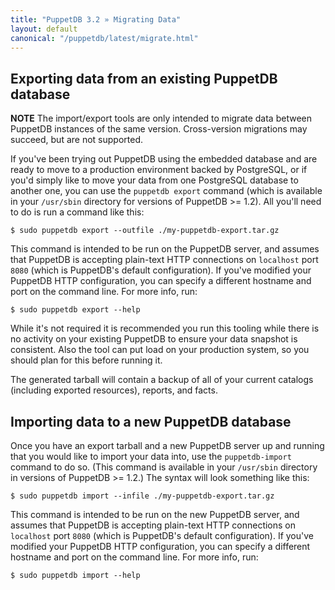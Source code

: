 ```yaml
---
title: "PuppetDB 3.2 » Migrating Data"
layout: default
canonical: "/puppetdb/latest/migrate.html"
---
```


Exporting data from an existing PuppetDB database
------

**NOTE** The import/export tools are only intended to migrate data between PuppetDB instances of the same version. Cross-version migrations may succeed, but are not supported.

If you've been trying out PuppetDB using the embedded database and are ready to move to a production environment backed by PostgreSQL, or if you'd simply like to move your data from one PostgreSQL database to another one, you can use the `puppetdb export` command (which is available in your `/usr/sbin` directory for versions of PuppetDB >= 1.2).  All you'll need to do is run a command like this:

    $ sudo puppetdb export --outfile ./my-puppetdb-export.tar.gz

This command is intended to be run on the PuppetDB server, and assumes that PuppetDB is accepting plain-text HTTP connections on `localhost` port `8080` (which is PuppetDB's default configuration). If you've modified your PuppetDB HTTP configuration, you can specify a different hostname and port on the command line.  For more info, run:

    $ sudo puppetdb export --help

While it's not required it is recommended you run this tooling while there is no activity on your existing PuppetDB to ensure your data snapshot is consistent. Also the tool can put load on your production system, so you should plan for this before running it.

The generated tarball will contain a backup of all of your current catalogs (including exported resources), reports, and facts.

Importing data to a new PuppetDB database
------

Once you have an export tarball and a new PuppetDB server up and running that you would like to import your data into, use the `puppetdb-import` command to do so.  (This command is available in your `/usr/sbin` directory in versions of PuppetDB >= 1.2.) The syntax will look something like this:

    $ sudo puppetdb import --infile ./my-puppetdb-export.tar.gz

This command is intended to be run on the new PuppetDB server, and assumes that PuppetDB is accepting plain-text HTTP connections on `localhost` port `8080` (which is PuppetDB's default configuration).  If you've modified your PuppetDB HTTP configuration, you can specify a different hostname and port on the command line.  For more info, run:

    $ sudo puppetdb import --help
